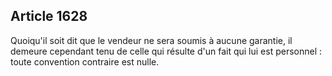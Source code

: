 Article 1628
----
Quoiqu'il soit dit que le vendeur ne sera soumis à aucune garantie, il demeure
cependant tenu de celle qui résulte d'un fait qui lui est personnel : toute
convention contraire est nulle.
